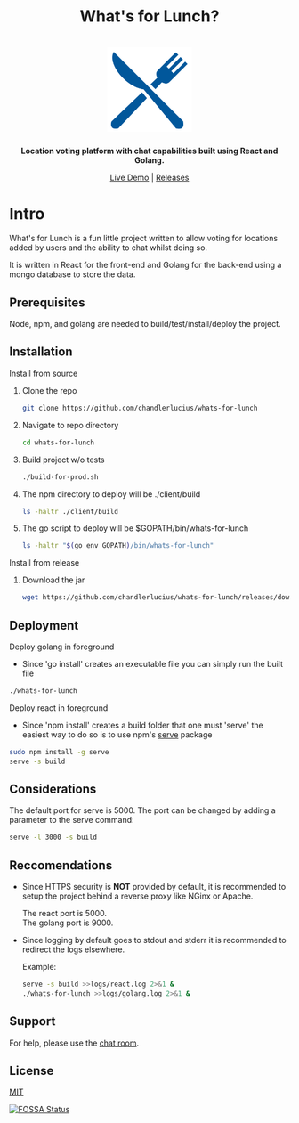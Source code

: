 <h1 align="center">
What's for Lunch?
</h1>
<h1 align="center">
    <a href="https://whatsforlunch.dev">
        <img alt="What's For Lunch" width="30%" src="https://github.com/chandlerlucius/whats-for-lunch/blob/master/client/public/logo.svg" alt="What's For Lunch"/>
    </a>
</h1>

<p align="center">
    <strong>Location voting platform with chat capabilities built using React and Golang.</strong>
</p>

<p align="center">
    <a href="https://whatsforlunch.dev">Live Demo</a> |
    <a href="https://github.com/chandlerlucius/whats-for-lunch/releases">Releases</a>
</p>

# Intro

What's for Lunch is a fun little project written to allow voting for locations added by users and the ability to chat whilst doing so.

It is written in React for the front-end and Golang for the back-end using a mongo database to store the data.

## Prerequisites

Node, npm, and golang are needed to build/test/install/deploy the project.

## Installation

Install from source

1.  Clone the repo

    ```bash
    git clone https://github.com/chandlerlucius/whats-for-lunch
    ```

2.  Navigate to repo directory

    ```bash
    cd whats-for-lunch
    ```

3.  Build project w/o tests

    ```bash
    ./build-for-prod.sh
    ```

4.  The npm directory to deploy will be ./client/build

    ```bash
    ls -haltr ./client/build
    ```

5.  The go script to deploy will be $GOPATH/bin/whats-for-lunch

    ```bash
    ls -haltr "$(go env GOPATH)/bin/whats-for-lunch"
    ```

Install from release

1.  Download the jar

    ```bash
    wget https://github.com/chandlerlucius/whats-for-lunch/releases/download/
    ```

## Deployment

Deploy golang in foreground  
* Since 'go install' creates an executable file you can simply run the built file

```bash
./whats-for-lunch 
```

Deploy react in foreground  
* Since 'npm install' creates a build folder that one must 'serve' the easiest way to do so is to use npm's [serve](https://www.npmjs.com/package/serve "serve") package

```bash
sudo npm install -g serve
serve -s build
```

## Considerations

The default port for serve is 5000.
The port can be changed by adding a parameter to the serve command:

```bash
serve -l 3000 -s build
```

## Reccomendations

 * Since HTTPS security is **NOT** provided by default, it is recommended to setup the project behind a reverse proxy like NGinx or Apache.

    The react port is 5000.  
    The golang port is 9000.

* Since logging by default goes to stdout and stderr it is recommended to redirect the logs elsewhere.  

    Example:
    ```bash
    serve -s build >>logs/react.log 2>&1 &
    ./whats-for-lunch >>logs/golang.log 2>&1 &
    ```

## Support

For help, please use the [chat room](https://gitter.im/chandlerlucius/whats-for-lunch).

## License

[MIT](LICENSE)

[![FOSSA Status](https://app.fossa.com/api/projects/git%2Bgithub.com%2Fchandlerlucius%2Fwhats-for-lunch.svg?type=large)](https://app.fossa.com/projects/git%2Bgithub.com%2Fchandlerlucius%2Fwhats-for-lunch?ref=badge_large)
